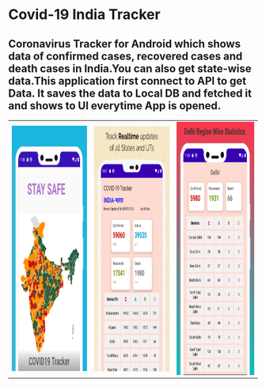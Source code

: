 # Covid-19 India Tracker

## Coronavirus Tracker for Android which shows data of confirmed cases, recovered cases and death cases in India.You can also get state-wise data.This application first connect to API to get Data. It saves the data to Local DB and fetched it and shows to UI everytime App is opened.

<table style= padding:10px">
  <tr>
    <td>  <img src="ss2.png"  alt="1" width = 279px height = 496px ></td>
      
 <td><img src="ss1.png" align="right" alt="2" width = 279px height = 496px></td>
   <td><img src="ss3.png" alt="3" width = 288px height = 512px></td>

  </tr>
</table>
